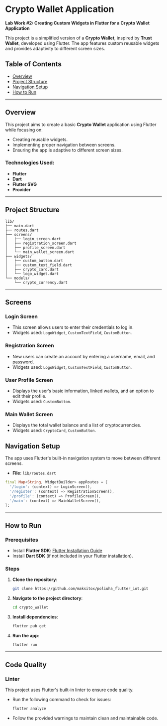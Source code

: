 # Crypto Wallet Application

**Lab Work #2: Creating Custom Widgets in Flutter for a Crypto Wallet Application**

This project is a simplified version of a **Crypto Wallet**, inspired by **Trust Wallet**, developed using Flutter. The app features custom reusable widgets and provides adaptivity to different screen sizes. 

## Table of Contents

- [Overview](#overview)
- [Project Structure](#project-structure)
- [Navigation Setup](#navigation-setup)
- [How to Run](#how-to-run)
---

## Overview

This project aims to create a basic **Crypto Wallet** application using Flutter while focusing on:
- Creating reusable widgets.
- Implementing proper navigation between screens.
- Ensuring the app is adaptive to different screen sizes.

### Technologies Used:
- **Flutter**
- **Dart**
- **Flutter SVG**
- **Provider**

---

## Project Structure

```plaintext
lib/
├── main.dart
├── routes.dart
├── screens/
│   ├── login_screen.dart
│   ├── registration_screen.dart
│   ├── profile_screen.dart
│   └── main_wallet_screen.dart
├── widgets/
│   ├── custom_button.dart
│   ├── custom_text_field.dart
│   ├── crypto_card.dart
│   └── logo_widget.dart
└── models/
    └── crypto_currency.dart
```

---

## Screens

### Login Screen
- This screen allows users to enter their credentials to log in.
- Widgets used: `LogoWidget`, `CustomTextField`, `CustomButton`.

### Registration Screen
- New users can create an account by entering a username, email, and password.
- Widgets used: `LogoWidget`, `CustomTextField`, `CustomButton`.

### User Profile Screen
- Displays the user’s basic information, linked wallets, and an option to edit their profile.
- Widgets used: `CustomButton`.

### Main Wallet Screen
- Displays the total wallet balance and a list of cryptocurrencies.
- Widgets used: `CryptoCard`, `CustomButton`.


## Navigation Setup

The app uses Flutter's built-in navigation system to move between different screens.

- **File**: `lib/routes.dart`

```dart
final Map<String, WidgetBuilder> appRoutes = {
  '/login': (context) => LoginScreen(),
  '/register': (context) => RegistrationScreen(),
  '/profile': (context) => ProfileScreen(),
  '/main': (context) => MainWalletScreen(),
};
```

---

## How to Run

### Prerequisites
- Install **Flutter SDK**: [Flutter Installation Guide](https://flutter.dev/docs/get-started/install)
- Install **Dart SDK** (if not included in your Flutter installation).

### Steps
1. **Clone the repository**:
   ```bash
   git clone https://github.com/maksitox/poliuha_flutter_iot.git
   ```
2. **Navigate to the project directory**:
   ```bash
   cd crypto_wallet
   ```
3. **Install dependencies**:
   ```bash
   flutter pub get
   ```
4. **Run the app**:
   ```bash
   flutter run
   ```

---

## Code Quality

### Linter
This project uses Flutter's built-in linter to ensure code quality.

- Run the following command to check for issues:
  ```bash
  flutter analyze
  ```

- Follow the provided warnings to maintain clean and maintainable code.
